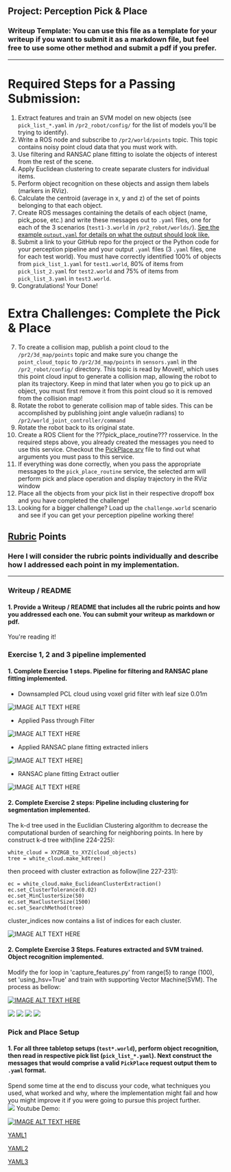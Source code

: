 ## Project: Perception Pick & Place
### Writeup Template: You can use this file as a template for your writeup if you want to submit it as a markdown file, but feel free to use some other method and submit a pdf if you prefer.

---

[//]: # (Image References)
[image1]: ./image/8.png
[image2]: ./image/9.png
[image3]: ./image/5.png
[image4]: ./image/6.png
[image5]: ./image/10.png
# Required Steps for a Passing Submission:
1. Extract features and train an SVM model on new objects (see `pick_list_*.yaml` in `/pr2_robot/config/` for the list of models you'll be trying to identify). 
2. Write a ROS node and subscribe to `/pr2/world/points` topic. This topic contains noisy point cloud data that you must work with.
3. Use filtering and RANSAC plane fitting to isolate the objects of interest from the rest of the scene.
4. Apply Euclidean clustering to create separate clusters for individual items.
5. Perform object recognition on these objects and assign them labels (markers in RViz).
6. Calculate the centroid (average in x, y and z) of the set of points belonging to that each object.
7. Create ROS messages containing the details of each object (name, pick_pose, etc.) and write these messages out to `.yaml` files, one for each of the 3 scenarios (`test1-3.world` in `/pr2_robot/worlds/`).  [See the example `output.yaml` for details on what the output should look like.](https://github.com/udacity/RoboND-Perception-Project/blob/master/pr2_robot/config/output.yaml)  
8. Submit a link to your GitHub repo for the project or the Python code for your perception pipeline and your output `.yaml` files (3 `.yaml` files, one for each test world).  You must have correctly identified 100% of objects from `pick_list_1.yaml` for `test1.world`, 80% of items from `pick_list_2.yaml` for `test2.world` and 75% of items from `pick_list_3.yaml` in `test3.world`.
9. Congratulations!  Your Done!

# Extra Challenges: Complete the Pick & Place
7. To create a collision map, publish a point cloud to the `/pr2/3d_map/points` topic and make sure you change the `point_cloud_topic` to `/pr2/3d_map/points` in `sensors.yaml` in the `/pr2_robot/config/` directory. This topic is read by Moveit!, which uses this point cloud input to generate a collision map, allowing the robot to plan its trajectory.  Keep in mind that later when you go to pick up an object, you must first remove it from this point cloud so it is removed from the collision map!
8. Rotate the robot to generate collision map of table sides. This can be accomplished by publishing joint angle value(in radians) to `/pr2/world_joint_controller/command`
9. Rotate the robot back to its original state.
10. Create a ROS Client for the ???pick_place_routine??? rosservice.  In the required steps above, you already created the messages you need to use this service. Checkout the [PickPlace.srv](https://github.com/udacity/RoboND-Perception-Project/tree/master/pr2_robot/srv) file to find out what arguments you must pass to this service.
11. If everything was done correctly, when you pass the appropriate messages to the `pick_place_routine` service, the selected arm will perform pick and place operation and display trajectory in the RViz window
12. Place all the objects from your pick list in their respective dropoff box and you have completed the challenge!
13. Looking for a bigger challenge?  Load up the `challenge.world` scenario and see if you can get your perception pipeline working there!

## [Rubric](https://review.udacity.com/#!/rubrics/1067/view) Points
### Here I will consider the rubric points individually and describe how I addressed each point in my implementation.  

---
### Writeup / README

#### 1. Provide a Writeup / README that includes all the rubric points and how you addressed each one.  You can submit your writeup as markdown or pdf.  

You're reading it!

### Exercise 1, 2 and 3 pipeline implemented
#### 1. Complete Exercise 1 steps. Pipeline for filtering and RANSAC plane fitting implemented.
* Downsampled PCL cloud using voxel grid filter with leaf size 0.01m  

![IMAGE ALT TEXT HERE](https://img.youtube.com/vi/wr3moRdVGfw/0.jpg)
* Applied Pass through Filter  

![IMAGE ALT TEXT HERE](https://img.youtube.com/vi/vsgVgHVBH_k/0.jpg)
* Applied RANSAC plane fitting extracted inliers  

![IMAGE ALT TEXT HERE](https://img.youtube.com/vi/VhsuVJ-8mQ0/0.jpg)]
* RANSAC plane fitting Extract outlier  

![IMAGE ALT TEXT HERE](https://img.youtube.com/vi/WHuAv5UtK60/0.jpg)

#### 2. Complete Exercise 2 steps: Pipeline including clustering for segmentation implemented.  
The k-d tree used in the Euclidian Clustering algorithm to decrease the computational burden of searching for neighboring points. In here by construct k-d tree with(line 224-225):

```
white_cloud = XYZRGB_to_XYZ(cloud_objects)
tree = white_cloud.make_kdtree()
```  

then proceed with cluster extraction as follow(line 227-231):

```
ec = white_cloud.make_EuclideanClusterExtraction()
ec.set_ClusterTolerance(0.02)
ec.set_MinClusterSize(50)
ec.set_MaxClusterSize(1500)
ec.set_SearchMethod(tree)
```   

cluster_indices now contains a list of indices for each cluster.    

![IMAGE ALT TEXT HERE](https://img.youtube.com/vi/C2lNOTTNEqU/0.jpg)    

#### 2. Complete Exercise 3 Steps.  Features extracted and SVM trained.  Object recognition implemented.

Modify the for loop in 'capture_features.py' from range(5) to range (100), set 'using_hsv=True' and train with supporting Vector Machine(SVM). The process as bellow:  

[![IMAGE ALT TEXT HERE](https://i9.ytimg.com/vi/jKKeYojWtIA/mq3.jpg?sqp=CKzcodkF&rs=AOn4CLAe1xYbBxkXaAGluHkC3sjU2FNMvg)](https://www.youtube.com/watch?v=jKKeYojWtIA&t=66s)     

![][image1]
![][image2]
![][image3]
![][image4]

### Pick and Place Setup

#### 1. For all three tabletop setups (`test*.world`), perform object recognition, then read in respective pick list (`pick_list_*.yaml`). Next construct the messages that would comprise a valid `PickPlace` request output them to `.yaml` format.

Spend some time at the end to discuss your code, what techniques you used, what worked and why, where the implementation might fail and how you might improve it if you were going to pursue this project further.  
![][image5]
Youtube Demo:   

[![IMAGE ALT TEXT HERE](https://img.youtube.com/vi/20xtnMYcr-s/0.jpg)](https://www.youtube.com/watch?v=20xtnMYcr-s)   

[YAML1](https://github.com/Polarbeargo/RoboND-Perception-Project/blob/master/output_1.yaml)   

[YAML2](https://github.com/Polarbeargo/RoboND-Perception-Project/blob/master/output_2.yaml)   

[YAML3](https://github.com/Polarbeargo/RoboND-Perception-Project/blob/master/output_3.yaml)
